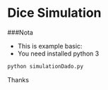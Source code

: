 # Dice Simulation

###Nota

- This is example basic:
- You need installed python 3

```sh
python simulationDado.py
```

Thanks
